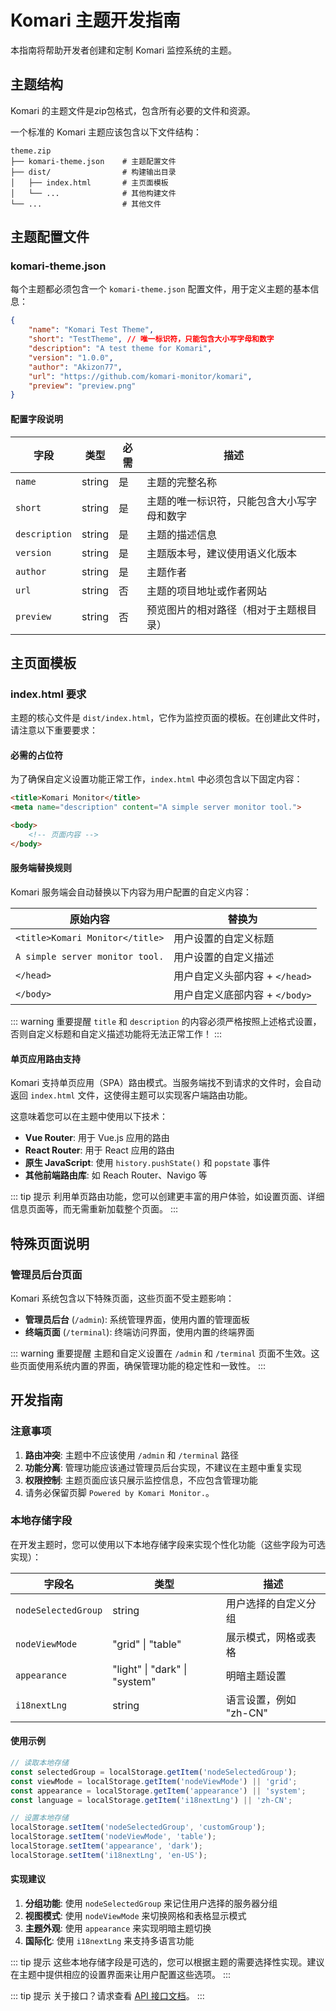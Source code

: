 # Komari 主题开发指南

本指南将帮助开发者创建和定制 Komari 监控系统的主题。

## 主题结构

Komari 的主题文件是zip包格式，包含所有必要的文件和资源。

一个标准的 Komari 主题应该包含以下文件结构：

```
theme.zip
├── komari-theme.json    # 主题配置文件
├── dist/                # 构建输出目录
│   ├── index.html       # 主页面模板
│   └── ...              # 其他构建文件
└── ...                  # 其他文件
```

## 主题配置文件

### komari-theme.json

每个主题都必须包含一个 `komari-theme.json` 配置文件，用于定义主题的基本信息：

```json
{
    "name": "Komari Test Theme",
    "short": "TestTheme", // 唯一标识符，只能包含大小写字母和数字
    "description": "A test theme for Komari",
    "version": "1.0.0",
    "author": "Akizon77",
    "url": "https://github.com/komari-monitor/komari",
    "preview": "preview.png"
}
```

#### 配置字段说明

| 字段 | 类型 | 必需 | 描述 |
|------|------|------|------|
| `name` | string | 是 | 主题的完整名称 |
| `short` | string | 是 | 主题的唯一标识符，只能包含大小写字母和数字 |
| `description` | string | 是 | 主题的描述信息 |
| `version` | string | 是 | 主题版本号，建议使用语义化版本 |
| `author` | string | 是 | 主题作者 |
| `url` | string | 否 | 主题的项目地址或作者网站 |
| `preview` | string | 否 | 预览图片的相对路径（相对于主题根目录） |

## 主页面模板

### index.html 要求

主题的核心文件是 `dist/index.html`，它作为监控页面的模板。在创建此文件时，请注意以下重要要求：

#### 必需的占位符

为了确保自定义设置功能正常工作，`index.html` 中必须包含以下固定内容：

```html
<title>Komari Monitor</title>
<meta name="description" content="A simple server monitor tool.">
```
```html
<body>
    <!-- 页面内容 -->
</body>
```

#### 服务端替换规则

Komari 服务端会自动替换以下内容为用户配置的自定义内容：

| 原始内容 | 替换为 |
|----------|--------|
| `<title>Komari Monitor</title>` | 用户设置的自定义标题 |
| `A simple server monitor tool.` | 用户设置的自定义描述 |
| `</head>` | 用户自定义头部内容 + `</head>` |
| `</body>` | 用户自定义底部内容 + `</body>` |

::: warning 重要提醒
`title` 和 `description` 的内容必须严格按照上述格式设置，否则自定义标题和自定义描述功能将无法正常工作！
:::

#### 单页应用路由支持

Komari 支持单页应用（SPA）路由模式。当服务端找不到请求的文件时，会自动返回 `index.html` 文件，这使得主题可以实现客户端路由功能。

这意味着您可以在主题中使用以下技术：

- **Vue Router**: 用于 Vue.js 应用的路由
- **React Router**: 用于 React 应用的路由
- **原生 JavaScript**: 使用 `history.pushState()` 和 `popstate` 事件
- **其他前端路由库**: 如 Reach Router、Navigo 等


::: tip 提示
利用单页路由功能，您可以创建更丰富的用户体验，如设置页面、详细信息页面等，而无需重新加载整个页面。
:::

## 特殊页面说明

### 管理员后台页面

Komari 系统包含以下特殊页面，这些页面不受主题影响：

- **管理员后台** (`/admin`): 系统管理界面，使用内置的管理面板
- **终端页面** (`/terminal`): 终端访问界面，使用内置的终端界面

::: warning 重要提醒
主题和自定义设置在 `/admin` 和 `/terminal` 页面不生效。这些页面使用系统内置的界面，确保管理功能的稳定性和一致性。
:::

## 开发指南

### 注意事项

1. **路由冲突**: 主题中不应该使用 `/admin` 和 `/terminal` 路径
2. **功能分离**: 管理功能应该通过管理员后台实现，不建议在主题中重复实现
3. **权限控制**: 主题页面应该只展示监控信息，不应包含管理功能
4. 请务必保留页脚 `Powered by Komari Monitor.`。

### 本地存储字段

在开发主题时，您可以使用以下本地存储字段来实现个性化功能（这些字段为可选实现）：

| 字段名 | 类型 | 描述 |
|--------|------|------|
| `nodeSelectedGroup` | string | 用户选择的自定义分组 |
| `nodeViewMode` | "grid" \| "table" | 展示模式，网格或表格 |
| `appearance` | "light" \| "dark" \| "system" | 明暗主题设置 |
| `i18nextLng` | string | 语言设置，例如 "zh-CN" |

#### 使用示例

```javascript
// 读取本地存储
const selectedGroup = localStorage.getItem('nodeSelectedGroup');
const viewMode = localStorage.getItem('nodeViewMode') || 'grid';
const appearance = localStorage.getItem('appearance') || 'system';
const language = localStorage.getItem('i18nextLng') || 'zh-CN';

// 设置本地存储
localStorage.setItem('nodeSelectedGroup', 'customGroup');
localStorage.setItem('nodeViewMode', 'table');
localStorage.setItem('appearance', 'dark');
localStorage.setItem('i18nextLng', 'en-US');
```

#### 实现建议

1. **分组功能**: 使用 `nodeSelectedGroup` 来记住用户选择的服务器分组
2. **视图模式**: 使用 `nodeViewMode` 来切换网格和表格显示模式
3. **主题外观**: 使用 `appearance` 来实现明暗主题切换
4. **国际化**: 使用 `i18nextLng` 来支持多语言功能

::: tip 提示
这些本地存储字段是可选的，您可以根据主题的需要选择性实现。建议在主题中提供相应的设置界面来让用户配置这些选项。
:::


::: tip 提示
关于接口？请求查看 [API 接口文档](./api.md)。
:::